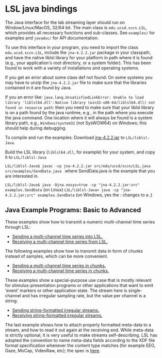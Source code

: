 # LSL java bindings

The Java interface for the lab streaming layer should run on Window/Linux/MacOS, 32/64 bit.
The main class is `edu.ucsd.sccn.LSL`, which provides all necessary functions and sub-classes.
See `examples/` for examples and `javadoc/` for API documentation.

To use this interface in your program, you need to import the class `edu.ucsd.sccn.LSL`,
include the `jna-4.2.2.jar` package in your classpath, and have the native liblsl library 
for your platform in path where it is found (e.g., your application's root directory, 
or a system folder). This has been found to work with a variety of installations and operating 
systems.

If you get an error about some class def not found: On some systems you may have to unzip 
the `jna-4.2.2.jar` file to make sure that the libraries contained in it are found by Java.

If you an error like: `java.lang.UnsatisfiedLinkError: Unable to load library 'liblsl64.dll'`: 
`Native library (win32-x86-64/liblsl64.dll) not found in resource path`: then you need to make 
sure that your liblsl library is on a path found by the java runtime, e.g., in the path where 
you execute the java command. One location where it will always be found is a system library 
path, e.g., `Windows/system32` (not SysWOW64) on Windows; this should help during debugging.

To compile and run the examples:
Download [jna-4.2.2.jar](http://central.maven.org/maven2/net/java/dev/jna/jna/4.2.2/jna-4.2.2.jar) 
to `LSL/liblsl-Java`.

Build the LSL library (`liblsl64.dll`, for example) for your system, and copy it to
`LSL/liblsl-Java`

`LSL/liblsl-Java$ javac -cp jna-4.2.2.jar src/edu/ucsd/sccn/LSL.java src/examples/SendData.java `
where SendData.java is the example that you are interested in.

`LSL/liblsl-Java$ java -Djna.nosys=true -cp "jna-4.2.2.jar:src" examples.SendData` (on Linux)
`LSL/liblsl-Java> java -cp "jna-4.2.2.jar;src" examples.SendData` (on Windows, yes the : changes to a ;)

## Java Example Programs: Basic to Advanced

These examples show how to transmit a numeric multi-channel time series through LSL:

  * [Sending a multi-channel time series into LSL.](src/examples/SendData.java)
  * [Receiving a multi-channel time series from LSL.](src/examples/ReceiveData.java)

The following examples show how to transmit data in form of chunks instead of samples, which can
be more convenient.

  * [Sending a multi-channel time series in chunks.](src/examples/SendDataInChunks.java)
  * [Receiving a multi-channel time series in chunks.](src/examples/ReceiveDataInChunks.java)

These examples show a special-purpose use case that is mostly relevant for stimulus-presentation
programs or other applications that want to emit 'event' markers or other application state.
The stream here is single-channel and has irregular sampling rate, but the value per channel is a
string:

  * [Sending string-formatted irregular streams.](src/examples/SendStringMarkers.java)
  * [Receiving string-formatted irregular streams.](src/examples/ReceiveStringMarkers.java)

The last example shows how to attach properly formatted meta-data to a stream, and how to read it
out again at the receiving end.
While meta-data is strictly optional, it is very useful to make streams self-describing.
LSL has adopted the convention to name meta-data fields according to the XDF file format
specification whenever the content type matches (for example EEG, Gaze, MoCap, VideoRaw, etc);
the spec is [here](https://github.com/sccn/xdf/wiki/Meta-Data).
